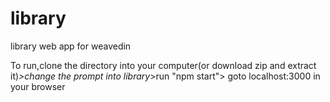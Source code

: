 # library
library web app for weavedin

To run,clone the directory into your computer(or download zip and extract it)_>change the prompt into library_>run "npm start">
goto localhost:3000 in your browser
